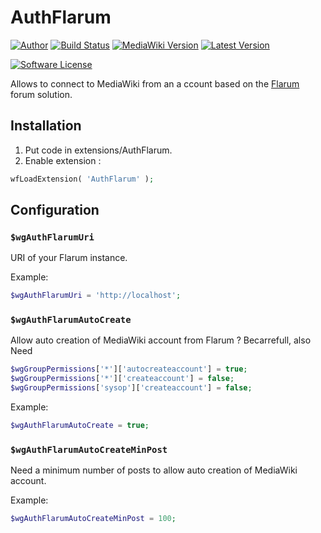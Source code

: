 # AuthFlarum

[![Author][ico-twitter]][link-twitter]
[![Build Status][ico-ghactions]][link-ghactions]
[![MediaWiki Version][ico-mediawiki]][link-mediawiki]
[![Latest Version][ico-version]][link-packagist]

[![Software License][ico-license]](LICENSE)

Allows to connect to MediaWiki from an a ccount based on the [Flarum](https://flarum.org/) forum solution.

## Installation

1. Put code in extensions/AuthFlarum.
2. Enable extension :

```php
wfLoadExtension( 'AuthFlarum' );
```

## Configuration

### `$wgAuthFlarumUri`

URI of your Flarum instance.

Example:

```php
$wgAuthFlarumUri = 'http://localhost';
```

### `$wgAuthFlarumAutoCreate`

Allow auto creation of MediaWiki account from Flarum ? Becarrefull, also Need

```php
$wgGroupPermissions['*']['autocreateaccount'] = true;
$wgGroupPermissions['*']['createaccount'] = false;
$wgGroupPermissions['sysop']['createaccount'] = false;
```

Example:

```php
$wgAuthFlarumAutoCreate = true;
```

### `$wgAuthFlarumAutoCreateMinPost`

Need a minimum number of posts to allow auto creation of MediaWiki account.

Example:

```php
$wgAuthFlarumAutoCreateMinPost = 100;
```

[ico-twitter]: https://img.shields.io/static/v1?label=Author&message=llaumgui&color=50ABF1&logo=twitter&style=flat-square
[link-twitter]: https://twitter.com/llaumgui
[ico-mediawiki]: https://img.shields.io/static/v1?label=mediawiki&message=%E2%89%A51.36&color=cd1f44&logo=wikipedia&style=flat-square
[link-mediawiki]: https://www.mediawiki.org/
[ico-ghactions]: https://img.shields.io/github/actions/workflow/status/llaumgui/mw-auth-flarum/qa.yaml?branch=main&style=flat-square&logo=github&label=Tests
[link-ghactions]: https://github.com/llaumgui/mw-auth-flarum/actions
[ico-version]: https://img.shields.io/packagist/v/llaumgui/mw-auth-flarum.svg?include_prereleases&label=Package%20version&style=flat-square&logo=packagist
[link-packagist]: https://packagist.org/packages/llaumgui/mw-auth-flarum
[ico-license]: https://img.shields.io/github/license/llaumgui/mw-auth-flarum?style=flat-square
